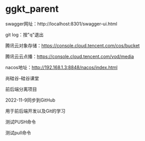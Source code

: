 # ggkt_parent

swagger网址：http://localhost:8301/swagger-ui.html

git log：按"q"退出

腾讯云对象存储：https://console.cloud.tencent.com/cos/bucket

腾讯云云点播：https://console.cloud.tencent.com/vod/media

nacos地址：http://192.168.1.3:8848/nacos/index.html

尚硅谷-硅谷课堂

前后端分离项目

2022-11-9同步到GitHub

用于前后端开发以及Git的学习

测试PUSH命令

测试pull命令
